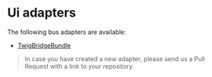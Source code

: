 # Ui adapters

The following bus adapters are available:

* [TwigBridgeBundle](https://github.com/BenGorUser/TwigBridgeBundle)

> In case you have created a new adapter, please send us a Pull Request with a link to your repository.
